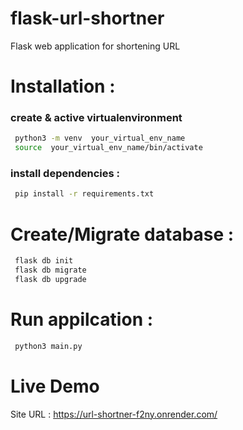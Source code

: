 # flask-url-shortner
Flask web application for shortening URL


# Installation :
### create & active virtualenvironment
```bash
 python3 -m venv  your_virtual_env_name
 source  your_virtual_env_name/bin/activate
```
	

### install dependencies :
```bash
 pip install -r requirements.txt
```

# Create/Migrate database :
```bash
 flask db init
 flask db migrate
 flask db upgrade
```

# Run appilcation :
```bash
 python3 main.py
```

# Live Demo
Site URL : https://url-shortner-f2ny.onrender.com/